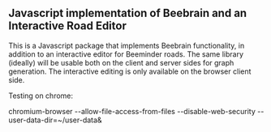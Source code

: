 ## Javascript implementation of Beebrain and an Interactive Road Editor

This is a Javascript package that implements Beebrain functionality,
in addition to an interactive editor for Beeminder roads. The same
library (ideally) will be usable both on the client and server sides
for graph generation. The interactive editing is only available on the
browser client side. 

Testing on chrome:

chromium-browser --allow-file-access-from-files --disable-web-security --user-data-dir=~/user-data&
